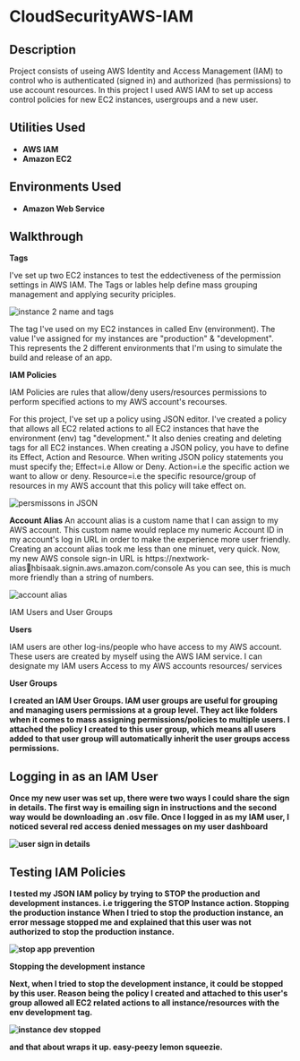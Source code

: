 # CloudSecurityAWS-IAM

<h2>Description</h2>
Project consists of useing AWS Identity and Access Management (IAM) to control who is authenticated (signed in) and authorized (has permissions) to use account resources. In this project I used AWS IAM to set up access control policies for new EC2 instances, usergroups and a new user. 
<br />


<h2>Utilities Used</h2>

- <b>AWS IAM</b> 
- <b>Amazon EC2</b>

<h2>Environments Used </h2>

- <b>Amazon Web Service</b>

<h2>Walkthrough</h2>

<b>Tags</b>

I've set up two EC2 instances to test the eddectiveness of the permission settings in AWS IAM. The Tags or lables help define mass grouping management and applying security priciples. 

![instance 2 name and tags](https://github.com/user-attachments/assets/5eba7141-7bf5-4373-a634-ee5891466e5e)

The tag I've used on my EC2 instances in called Env (environment). The value
I've assigned for my instances are "production" & "development". This
represents the 2 different environments that I'm using to simulate the build
and release of an app.

<b>IAM Policies</b>

IAM Policies are rules that allow/deny users/resources permissions to
perform specified actions to my AWS account's recourses.

For this project, I've set up a policy using JSON editor.
I've created a policy that allows all EC2 related actions to all EC2 instances
that have the environment (env) tag "development." It also denies creating
and deleting tags for all EC2 instances. When creating a JSON policy, you have to define
its Effect, Action and Resource.
When writing JSON policy statements you must specify the; Effect=i.e Allow
or Deny. Action=i.e the specific action we want to allow or deny. Resource=i.e
the specific resource/group of resources in my AWS account that this policy
will take effect on.

![persmissons in JSON](https://github.com/user-attachments/assets/77efad26-8257-4660-aaab-23dc25c87529)

<b>Account Alias</b>
An account alias is a custom name that I can assign to my AWS account. This
custom name would replace my numeric Account ID in my account's log in
URL in order to make the experience more user friendly.
Creating an account alias took me less than one minuet, very quick.
Now, my new AWS console sign-in URL is https://nextwork-aliashbisaak.signin.aws.amazon.com/console As you can see, this is much more friendly than a string of numbers.

![account alias](https://github.com/user-attachments/assets/0c36b9e2-bb60-44e3-bad8-e504c21cf8db)

<h>IAM Users and User Groups<h/>

<b> Users</b>

IAM users are other log-ins/people who have access to my AWS account.
These users are created by myself using the AWS IAM service. I can
designate my IAM users Access to my AWS accounts resources/ services

<b>User Groups<b/>

I created an IAM User Groups. IAM user groups are useful for grouping and
managing users permissions at a group level. They act like folders when it
comes to mass assigning permissions/policies to multiple users.
I attached the policy I created to this user group, which means all users added
to that user group will automatically inherit the user groups access
permissions.

<h2>Logging in as an IAM User </h2>
Once my new user was set up, there were two ways I could share the sign in
details. The first way is emailing sign in instructions and the second way
would be downloading an .osv file.
Once I logged in as my IAM user, I noticed several red access denied
messages on my user dashboard

![user sign in details](https://github.com/user-attachments/assets/5a27ba1e-d6c7-49ff-8c2f-0bff0a60d481)

<h2>Testing IAM Policies</h2>
I tested my JSON IAM policy by trying to STOP the production and
development instances. i.e triggering the STOP Instance action.
<b>Stopping the production instance</b>
When I tried to stop the production instance, an error message stopped me
and explained that this user was not authorized to stop the production
instance.

![stop app prevention](https://github.com/user-attachments/assets/506844f8-745b-4378-9cf4-00b6d805712a)

<b>Stopping the development instance<b/>

Next, when I tried to stop the development instance, it could be stopped by
this user. Reason being the policy I created and attached to this user's group
allowed all EC2 related actions to all instance/resources with the env development tag.

![instance dev stopped](https://github.com/user-attachments/assets/1318dd8d-e6bb-46f8-9c07-cb1c5f5d2aa1)

and that about wraps it up. easy-peezy lemon squeezie. 
